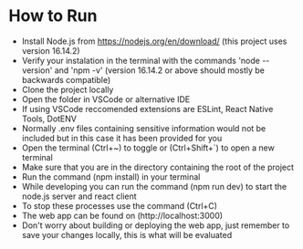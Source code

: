 # How to Run

-   Install Node.js from https://nodejs.org/en/download/ (this project uses version 16.14.2)
-   Verify your instalation in the terminal with the commands 'node --version' and 'npm -v' (version 16.14.2 or above should mostly be backwards compatible)
-   Clone the project locally
-   Open the folder in VSCode or alternative IDE
-   If using VSCode reccomended extensions are ESLint, React Native Tools, DotENV
-   Normally .env files containing sensitive information would not be included but in this case it has been provided for you
-   Open the terminal (Ctrl+~) to toggle or (Ctrl+Shift+`) to open a new terminal
-   Make sure that you are in the directory containing the root of the project
-   Run the command (npm install) in your terminal
-   While developing you can run the command (npm run dev) to start the node.js server and react client
-   To stop these processes use the command (Ctrl+C)
-   The web app can be found on (http://localhost:3000)
-   Don't worry about building or deploying the web app, just remember to save your changes locally, this is what will be evaluated
